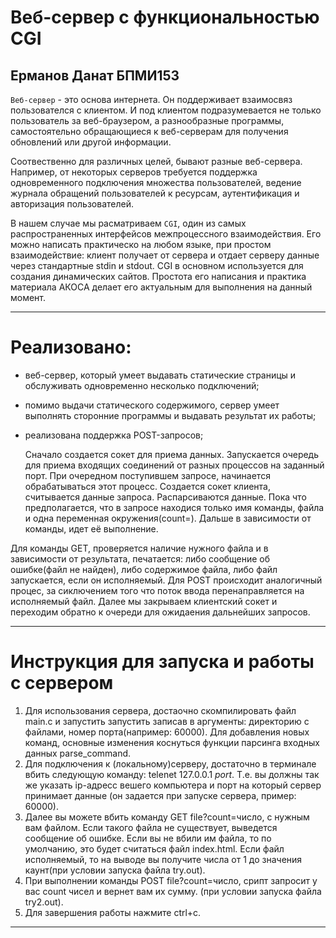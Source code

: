 Веб-сервер с функциональностью CGI
===================================

Ерманов Данат БПМИ153
------------------------




  `Веб-сервер` - это основа интернета. Он поддерживает взаимосвяз пользователся с клиентом. И под клиентом подразумевается 
не только пользователь за веб-браузером, а разнообразные программы, самостоятельно обращающиеся к веб-серверам для 
получения обновлений или другой информации. 

Соотвественно для различных целей, бывают разные веб-сервера. 
Например, от некоторых серверов требуется поддержка одновременного подключения множества пользователей, 
ведение журнала обращений пользователей к ресурсам, аутентификация и авторизация пользователей.

В нашем случае мы расматриваем `CGI`, один из самых распространенных интерфейсов межпроцессного взаимодействия.
Его можно написать практическо на любом языке, при простом взаимодействие: клиент получает от сервера и отдает 
серверу данные через стандартные stdin и stdout. CGI в основном используется для создания динамических сайтов. 
Простота его написания и практика материала АКОСА делает его актуальным для выполнения на данный момент.

---

# Реализовано: 

 * веб-сервер, который умеет выдавать статические страницы и обслуживать одновременно несколько подключений;
 * помимо выдачи статического содержимого, сервер умеет выполнять сторонние программы и выдавать результат их работы;
 * реализована поддержка POST-запросов;
  
    Сначало создается сокет для приема данных. Запускается очередь для приема входящих соединений от разных 
процессов на заданный порт. При очередном поступившем запросе, начинается обрабатываться этот процесс.
Создается сокет клиента, считывается данные запроса. Распарсиваются данные. Пока что предполагается, что в запросе
находися только имя команды, файла и одна переменная окружения(count=). Дальше в зависимости от команды, идет её выполнение. 

Для команды GET, проверяется наличие нужного файла и в зависимости от результата, печатается: либо сообщение об 
ошибке(файл не найден), либо содержимое файла, либо файл запускается, если он исполняемый.
Для POST происходит аналогичный процес, за сиключением того что поток ввода перенаправляется на исполняемый файл.
Далее мы закрываем клиентский сокет и переходим обратно к очереди для ожидаения дальнейших запросов.

---

# Инструкция для запуска и работы с сервером
1. Для использования сервера, достаочно скомпилировать файл main.c и запустить запустить записав в 
аргументы: директорию с файлами, номер порта(например: 60000). Для добавления новых команд, 
основные изменения коснуться функции парсинга входных данных parse_command. 
2. Для подключения к (локальному)серверу, достаточно в терминале вбить следующую команду: telenet 127.0.0.1 $port$.
Т.е. вы должны так же указать ip-адресс вешего компьютера и порт на который сервер принимает данные
(он задается при запуске сервера, пример: 60000). 
3. Далее вы можете вбить команду GET file?count=число, с нужным вам файлом. Если такого файла не существует, выведется сообщение 
об ошибке. Если вы не вбили им файла, то по умолчанию, это будет считаться файл index.html. Если файл исполняемый, то на выводе
вы получите числа от 1 до значения каунт(при условии запуска файла try.out). 
4. При выполнении команды POST file?count=число, срипт запросит у вас count чисел и вернет вам их сумму.
(при условии запуска файла try2.out).
5. Для завершения работы нажмите ctrl+c. 

---
